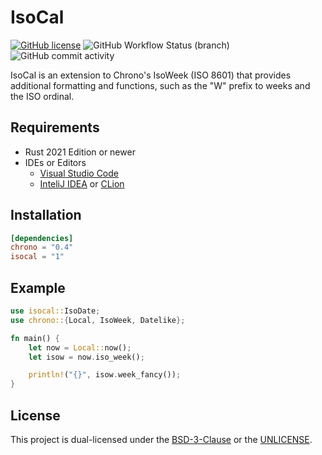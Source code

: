 # IsoCal

[![GitHub license](https://img.shields.io/github/license/tonytins/isocal)](https://github.com/tonytins/isocal/blob/main/LICENSE) ![GitHub Workflow Status (branch)](https://img.shields.io/github/workflow/status/tonytins/isocal/Rust/main) ![GitHub commit activity](https://img.shields.io/github/commit-activity/w/tonytins/isocal)

IsoCal is an extension to Chrono's IsoWeek (ISO 8601) that provides additional formatting and functions, such as the "W" prefix to weeks and the ISO ordinal.

## Requirements

- Rust 2021 Edition or newer
- IDEs or Editors
  - [Visual Studio Code](https://code.visualstudio.com/)
  - [InteliJ IDEA](https://www.jetbrains.com/idea/) or [CLion](https://www.jetbrains.com/clion/)

## Installation

```toml
[dependencies]
chrono = "0.4"
isocal = "1"
```

## Example

```rust
use isocal::IsoDate;
use chrono::{Local, IsoWeek, Datelike};

fn main() {
    let now = Local::now();
    let isow = now.iso_week();

    println!("{}", isow.week_fancy());
}
```

## License

This project is dual-licensed under the [BSD-3-Clause](COPYING) or the [UNLICENSE](UNLICENSE).
